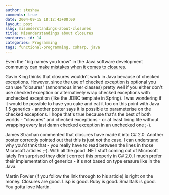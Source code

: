 ```yaml
---
author: steshaw
comments: true
date: 2004-09-15 18:12:43+00:00
layout: post
slug: misunderstandings-about-closures
title: Misunderstandings about closures
wordpress_id: 14
categories: Programming
tags: functional-programming, csharp, java
---
```


Even the "big names you know" in the Java software development community [can make mistakes when it comes to closures](http://www.almaer.com/blog/archives/000435.html).

Gavin King thinks that closures wouldn't work in Java because of checked exceptions. However, since the use of checked exception is optional you can use "closures" (annonmous inner classes) pretty well if you either don't use checked exception or alternatively wrap checked exceptions with unchecked exception (like the JDBC template in Spring). I was wondering if it would be possible to have you cake and eat it too on this point with Java 1.5 generics - another poster says it is possible to parameterise on the checked exceptions. I hope that's true because that's the best of both worlds - "closures" and checked exceptions - or at least living life without wrapping every last damn checked exception in an unchecked one ;-).

James Strachan commented that closures have made it into C# 2.0. Another poster correctly pointed out that this is just *not* the case. I can understand why you'd thnk that - you really have to read between the lines in those Microsoft articles ;-). With all the good .NET stuff coming out of Microsoft lately I'm surprised they didn't correct this properly in C# 2.0. I much prefer their implementation of generics - it's not based on type erasure like in the Java.

Martin Fowler (if you follow the link through to his article) is right on the money. Closures are good. Lisp is good. Ruby is good. Smalltalk is good. You gotta love Martin.
